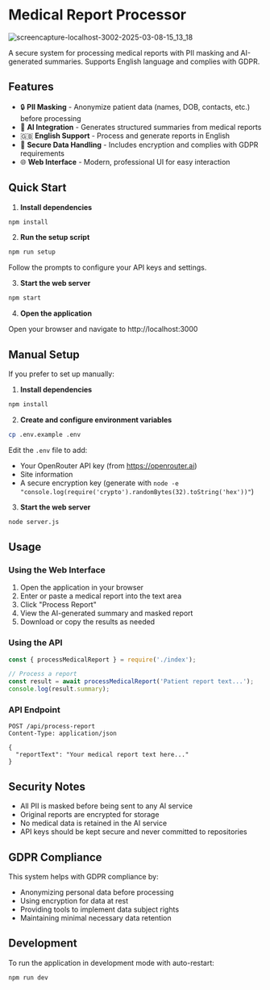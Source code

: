 # Medical Report Processor
![screencapture-localhost-3002-2025-03-08-15_13_18](https://github.com/user-attachments/assets/23ad3df9-d721-4a9d-93c1-8d34439bc498)

A secure system for processing medical reports with PII masking and AI-generated summaries. Supports English language and complies with GDPR.

## Features

- 🔒 **PII Masking** - Anonymize patient data (names, DOB, contacts, etc.) before processing
- 🧠 **AI Integration** - Generates structured summaries from medical reports
- 🇬🇧 **English Support** - Process and generate reports in English
- 🔐 **Secure Data Handling** - Includes encryption and complies with GDPR requirements
- 🌐 **Web Interface** - Modern, professional UI for easy interaction

## Quick Start

1. **Install dependencies**

```bash
npm install
```

2. **Run the setup script**

```bash
npm run setup
```

Follow the prompts to configure your API keys and settings.

3. **Start the web server**

```bash
npm start
```

4. **Open the application**

Open your browser and navigate to http://localhost:3000

## Manual Setup

If you prefer to set up manually:

1. **Install dependencies**

```bash
npm install
```

2. **Create and configure environment variables**

```bash
cp .env.example .env
```

Edit the `.env` file to add:
- Your OpenRouter API key (from https://openrouter.ai)
- Site information
- A secure encryption key (generate with `node -e "console.log(require('crypto').randomBytes(32).toString('hex'))"`)

3. **Start the web server**

```bash
node server.js
```

## Usage

### Using the Web Interface

1. Open the application in your browser
2. Enter or paste a medical report into the text area
3. Click "Process Report"
4. View the AI-generated summary and masked report
5. Download or copy the results as needed

### Using the API

```javascript
const { processMedicalReport } = require('./index');

// Process a report
const result = await processMedicalReport('Patient report text...');
console.log(result.summary);
```

### API Endpoint

```
POST /api/process-report
Content-Type: application/json

{
  "reportText": "Your medical report text here..."
}
```

## Security Notes

- All PII is masked before being sent to any AI service
- Original reports are encrypted for storage
- No medical data is retained in the AI service
- API keys should be kept secure and never committed to repositories

## GDPR Compliance

This system helps with GDPR compliance by:
- Anonymizing personal data before processing
- Using encryption for data at rest
- Providing tools to implement data subject rights
- Maintaining minimal necessary data retention

## Development

To run the application in development mode with auto-restart:

```bash
npm run dev
```
